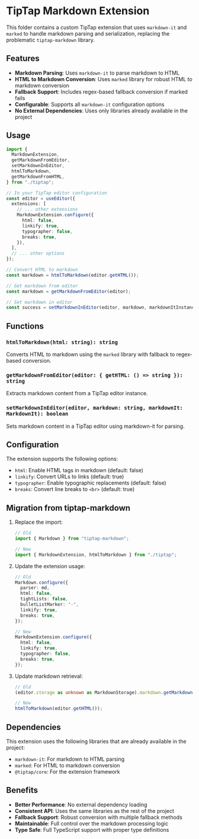 # TipTap Markdown Extension

This folder contains a custom TipTap extension that uses `markdown-it` and `marked` to handle markdown parsing and serialization, replacing the problematic `tiptap-markdown` library.

## Features

- **Markdown Parsing**: Uses `markdown-it` to parse markdown to HTML
- **HTML to Markdown Conversion**: Uses `marked` library for robust HTML to markdown conversion
- **Fallback Support**: Includes regex-based fallback conversion if marked fails
- **Configurable**: Supports all `markdown-it` configuration options
- **No External Dependencies**: Uses only libraries already available in the project

## Usage

```typescript
import {
  MarkdownExtension,
  getMarkdownFromEditor,
  setMarkdownInEditor,
  htmlToMarkdown,
  getMarkdownFromHTML,
} from "./tiptap";

// In your TipTap editor configuration
const editor = useEditor({
  extensions: [
    // ... other extensions
    MarkdownExtension.configure({
      html: false,
      linkify: true,
      typographer: false,
      breaks: true,
    }),
  ],
  // ... other options
});

// Convert HTML to markdown
const markdown = htmlToMarkdown(editor.getHTML());

// Get markdown from editor
const markdown = getMarkdownFromEditor(editor);

// Set markdown in editor
const success = setMarkdownInEditor(editor, markdown, markdownItInstance);
```

## Functions

### `htmlToMarkdown(html: string): string`

Converts HTML to markdown using the `marked` library with fallback to regex-based conversion.

### `getMarkdownFromEditor(editor: { getHTML: () => string }): string`

Extracts markdown content from a TipTap editor instance.

### `setMarkdownInEditor(editor, markdown: string, markdownIt: MarkdownIt): boolean`

Sets markdown content in a TipTap editor using markdown-it for parsing.

## Configuration

The extension supports the following options:

- `html`: Enable HTML tags in markdown (default: false)
- `linkify`: Convert URLs to links (default: true)
- `typographer`: Enable typographic replacements (default: false)
- `breaks`: Convert line breaks to `<br>` (default: true)

## Migration from tiptap-markdown

1. Replace the import:

   ```typescript
   // Old
   import { Markdown } from "tiptap-markdown";

   // New
   import { MarkdownExtension, htmlToMarkdown } from "./tiptap";
   ```

2. Update the extension usage:

   ```typescript
   // Old
   Markdown.configure({
     parser: md,
     html: false,
     tightLists: false,
     bulletListMarker: "-",
     linkify: true,
     breaks: true,
   });

   // New
   MarkdownExtension.configure({
     html: false,
     linkify: true,
     typographer: false,
     breaks: true,
   });
   ```

3. Update markdown retrieval:

   ```typescript
   // Old
   (editor.storage as unknown as MarkdownStorage).markdown.getMarkdown();

   // New
   htmlToMarkdown(editor.getHTML());
   ```

## Dependencies

This extension uses the following libraries that are already available in the project:

- `markdown-it`: For markdown to HTML parsing
- `marked`: For HTML to markdown conversion
- `@tiptap/core`: For the extension framework

## Benefits

- **Better Performance**: No external dependency loading
- **Consistent API**: Uses the same libraries as the rest of the project
- **Fallback Support**: Robust conversion with multiple fallback methods
- **Maintainable**: Full control over the markdown processing logic
- **Type Safe**: Full TypeScript support with proper type definitions
